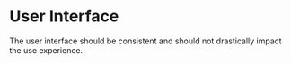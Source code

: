 # User Interface

The user interface should be consistent and should not drastically impact the use experience.

